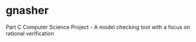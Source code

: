 # gnasher
Part C Computer Science Project - A model checking tool with a focus on rational verification
